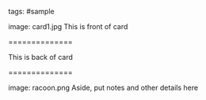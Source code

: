 
tags: #sample

image: card1.jpg
This is front of card

==============

This is back of card

==============

image: racoon.png
Aside, put notes and other details here
